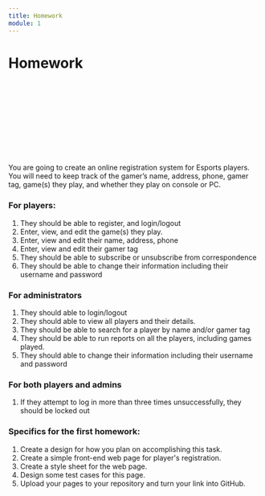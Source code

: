 ```yaml
---
title: Homework
module: 1
---
```


# Homework

<div class="embed-responsive embed-responsive-16by9"><iframe class="embed-responsive-item" src="" frameborder="0" allowfullscreen></iframe></div>

You are going to create an online registration system for Esports players. You will need to keep track of the
gamer’s name, address, phone, gamer tag, game(s) they play, and whether they play on console or PC. 

### For players:

1. They should be able to register, and login/logout
2. Enter, view, and edit the game(s) they play.
3. Enter, view and edit their name, address, phone
4. Enter, view and edit their gamer tag
5. They should be able to subscribe or unsubscribe from correspondence
6. They should be able to change their information including their username and password

### For administrators

1. They should able to login/logout
2. They should able to view all players and their details.
3. They should be able to search for a player by name and/or gamer tag
4. They should be able to run reports on all the players, including games played.
5. They should able to change their information including their username and password

### For both players and admins

1. If they attempt to log in more than three times unsuccessfully, they should be locked out

### Specifics for the first homework:

1. Create a design for how you plan on accomplishing this task.
2. Create a simple front-end web page for player's registration.
3. Create a style sheet for the web page.
4. Design some test cases for this page.
5. Upload your pages to your repository and turn your link into GitHub.
